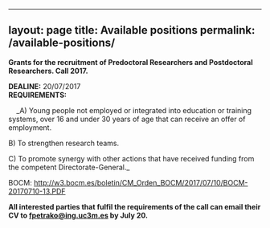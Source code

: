 
---
layout: page
title: Available positions
permalink: /available-positions/
---
  
**Grants for the recruitment of Predoctoral Researchers and Postdoctoral Researchers. Call 2017.**

**DEALINE:** 20/07/2017   
**REQUIREMENTS:**

&nbsp;&nbsp;&nbsp;&nbsp;_A) Young people not employed or integrated into education or training systems, over 16 and under 30 years of age that can receive an offer of employment.

B) To strengthen research teams.

C) To promote synergy with other actions that have received funding from the competent Directorate-General._

BOCM: http://w3.bocm.es/boletin/CM_Orden_BOCM/2017/07/10/BOCM-20170710-13.PDF

**All interested parties that fulfil the requirements of the call can email their CV to fpetrako@ing.uc3m.es by July 20.**
